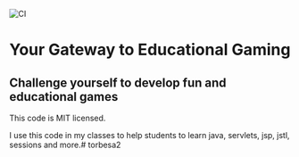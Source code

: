 
![CI](https://github.com/rafaelaznar/torbesa/actions/workflows/ci.yml/badge.svg)

# Your Gateway to Educational Gaming

## Challenge yourself to develop fun and educational games

This code is MIT licensed.

I use this code in my classes to help students to learn java, servlets, jsp, jstl, sessions and more.#   t o r b e s a 2  
 